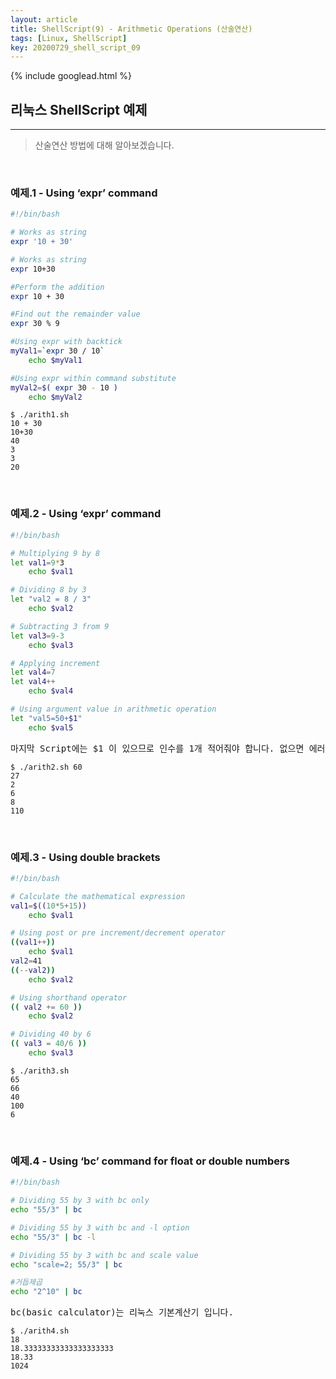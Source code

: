 ```yaml
---
layout: article
title: ShellScript(9) - Arithmetic Operations (산술연산)
tags: [Linux, ShellScript]
key: 20200729_shell_script_09
---
```


{% include googlead.html %}

## 리눅스 ShellScript 예제
---

> 산술연산 방법에 대해 알아보겠습니다.

<br>

### 예제.1 - Using ‘expr’ command

``` bash
#!/bin/bash

# Works as string
expr '10 + 30'

# Works as string
expr 10+30

#Perform the addition
expr 10 + 30

#Find out the remainder value
expr 30 % 9

#Using expr with backtick
myVal1=`expr 30 / 10`
    echo $myVal1

#Using expr within command substitute
myVal2=$( expr 30 - 10 )
    echo $myVal2
```
```
$ ./arith1.sh
10 + 30
10+30
40
3
3
20
```
<br>

### 예제.2 - Using ‘expr’ command

``` bash
#!/bin/bash

# Multiplying 9 by 8
let val1=9*3
    echo $val1

# Dividing 8 by 3
let "val2 = 8 / 3"
    echo $val2

# Subtracting 3 from 9
let val3=9-3
    echo $val3

# Applying increment
let val4=7
let val4++
    echo $val4

# Using argument value in arithmetic operation
let "val5=50+$1"
    echo $val5
```
<pre>마지막 Script에는 $1 이 있으므로 인수를 1개 적어줘야 합니다. 없으면 에러가발생합니다.</pre>
```
$ ./arith2.sh 60
27
2
6
8
110
```
<br>

### 예제.3 - Using double brackets

``` bash
#!/bin/bash

# Calculate the mathematical expression
val1=$((10*5+15))
    echo $val1

# Using post or pre increment/decrement operator
((val1++))
    echo $val1
val2=41
((--val2))
    echo $val2

# Using shorthand operator
(( val2 += 60 ))
    echo $val2

# Dividing 40 by 6
(( val3 = 40/6 ))
    echo $val3
```
```
$ ./arith3.sh
65
66
40
100
6
```

<br>

### 예제.4 - Using ‘bc’ command for float or double numbers

``` bash
#!/bin/bash

# Dividing 55 by 3 with bc only
echo "55/3" | bc

# Dividing 55 by 3 with bc and -l option
echo "55/3" | bc -l

# Dividing 55 by 3 with bc and scale value
echo "scale=2; 55/3" | bc

#거듭제곱
echo "2^10" | bc
```
<pre>bc(basic calculator)는 리눅스 기본계산기 입니다.</pre>
```
$ ./arith4.sh
18
18.33333333333333333333
18.33
1024
```
